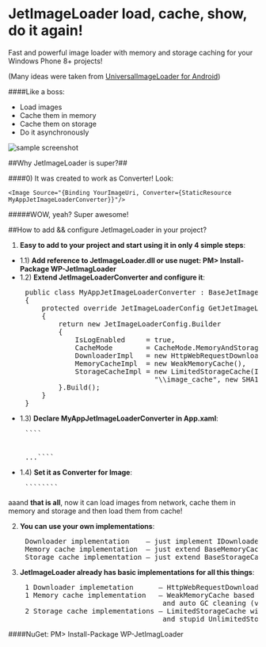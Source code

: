 JetImageLoader load, cache, show, do it again!
================

Fast and powerful image loader with memory and storage caching for your Windows Phone 8+ projects!

(Many ideas were taken from [UniversalImageLoader for Android](https://github.com/nostra13/Android-Universal-Image-Loader))

####Like a boss:
* Load images
* Cache them in memory
* Cache them on storage
* Do it asynchronously

![sample screenshot](http://jetimageloader.artemzin.com/screenshots/sample_app_screenshot_1.png "Awesome, right?! Check out sample app!")

##Why JetImageLoader is super?##

####0) It was created to work as Converter! Look:


    <Image Source="{Binding YourImageUri, Converter={StaticResource MyAppJetImageLoaderConverter}}"/>

#####WOW, yeah? Super awesome!

##How to add && configure JetImageLoader in your project?

1) __Easy to add to your project and start using it in only 4 simple steps__:
* 1.1) __Add reference to JetImageLoader.dll or use nuget: PM> Install-Package WP-JetImagLoader__
* 1.2) __Extend JetImageLoaderConverter and configure it__:
<pre>
    public class MyAppJetImageLoaderConverter : BaseJetImageLoaderConverter
    {
        protected override JetImageLoaderConfig GetJetImageLoaderConfig()
        {
            return new JetImageLoaderConfig.Builder
            {
                IsLogEnabled     = true,
                CacheMode        = CacheMode.MemoryAndStorageCache,
                DownloaderImpl   = new HttpWebRequestDownloader(),
                MemoryCacheImpl  = new WeakMemoryCache<string, Stream>(),
                StorageCacheImpl = new LimitedStorageCache(IsolatedStorageFile.GetUserStoreForApplication(), 
                                   "\\image_cache", new SHA1CacheFileNameGenerator(), 1024 * 1024 * 10), // == 10 MB
            }.Build();
        }
    }
</pre>
* 1.3) __Declare MyAppJetImageLoaderConverter in App.xaml__:
<pre>
    ````
    <Application
        ...
        xmlns:myApp="clr-namespace:MyApp.NamespaceWithJetImageLoaderConverter>
    <Application.Resources>
        <myApp:MyAppJetImageLoaderConverter x:Key="JetImageLoaderConverter"/>
    </Application.Resources>
    ...````
</pre>

* 1.4) __Set it as Converter for Image__:
<pre>
    ````<Image Source="{Binding UserAvatarUrl, Converter={StaticResource MyAppJetImageLoaderConverter}}"/>````
</pre>

aaand __that is all__, now it can load images from network, cache them in memory and storage and then load them from cache!

2) __You can use your own implementations__:
<pre>
    Downloader implementation    — just implement IDownloader interface
    Memory cache implementation  — just extend BaseMemoryCache abstract class
    Storage cache implementation — just extend BaseStorageCache abstract class
</pre>

3) __JetImageLoader already has basic implementations for all this things__:
<pre>
    1 Downloader implemetation      — HttpWebRequestDownloader based on HttpWebRequest class
    1 Memory cache implementation   — WeakMemoryCache based on WeakRefDictionary with weak references
                                     and auto GC cleaning (very cool)
    2 Storage cache implementations — LimitedStorageCache with configurable limit in bytes to store on disk
                                     and stupid UnlimitedStorageCache implementation
</pre>


####NuGet: PM> Install-Package WP-JetImagLoader
